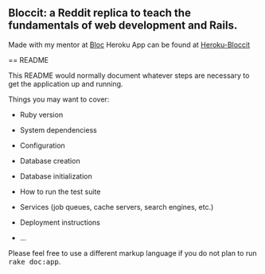 ## Bloccit: a Reddit replica to teach the fundamentals of web development and Rails.

Made with my mentor at [Bloc](http://bloc.io)
Heroku App can be found at [Heroku-Bloccit](http://mpjr1-bloccit.herokuapp.com/)

== README

This README would normally document whatever steps are necessary to get the
application up and running.

Things you may want to cover:

* Ruby version

* System dependenciess

* Configuration

* Database creation

* Database initialization

* How to run the test suite

* Services (job queues, cache servers, search engines, etc.)

* Deployment instructions

* ...


Please feel free to use a different markup language if you do not plan to run
<tt>rake doc:app</tt>.
